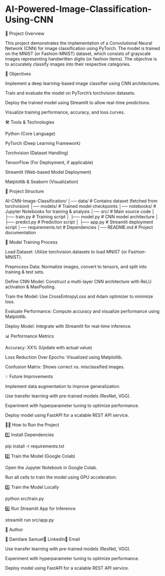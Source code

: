 # AI-Powered-Image-Classification-Using-CNN

📌 Project Overview

This project demonstrates the implementation of a Convolutional Neural Network (CNN) for image classification using PyTorch. The model is trained on the MNIST (or Fashion-MNIST) dataset, which consists of grayscale images representing handwritten digits (or fashion items). The objective is to accurately classify images into their respective categories.

🎯 Objectives

Implement a deep learning-based image classifier using CNN architectures.

Train and evaluate the model on PyTorch’s torchvision datasets.

Deploy the trained model using Streamlit to allow real-time predictions.

Visualize training performance, accuracy, and loss curves.

🛠 Tools & Technologies

Python (Core Language)

PyTorch (Deep Learning Framework)

Torchvision (Dataset Handling)

TensorFlow (For Deployment, if applicable)

Streamlit (Web-based Model Deployment)

Matplotlib & Seaborn (Visualization)

📂 Project Structure

AI-CNN-Image-Classification/
│── data/                  # Contains dataset (fetched from torchvision)
│── models/                # Trained model checkpoints
│── notebooks/             # Jupyter Notebooks for training & analysis
│── src/                   # Main source code
│   ├── train.py           # Training script
│   ├── model.py           # CNN model architecture
│   ├── predict.py         # Prediction script
│   ├── app.py             # Streamlit deployment script
│── requirements.txt       # Dependencies
│── README.md              # Project documentation


🚀 Model Training Process

Load Dataset: Utilize torchvision.datasets to load MNIST (or Fashion-MNIST).

Preprocess Data: Normalize images, convert to tensors, and split into training & test sets.

Define CNN Model: Construct a multi-layer CNN architecture with ReLU activation & MaxPooling.

Train the Model: Use CrossEntropyLoss and Adam optimizer to minimize loss.

Evaluate Performance: Compute accuracy and visualize performance using Matplotlib.

Deploy Model: Integrate with Streamlit for real-time inference.


📊 Performance Metrics

Accuracy: XX% (Update with actual value)

Loss Reduction Over Epochs: Visualized using Matplotlib.

Confusion Matrix: Shows correct vs. misclassified images.


💡 Future Improvements

Implement data augmentation to improve generalization.

Use transfer learning with pre-trained models (ResNet, VGG).

Experiment with hyperparameter tuning to optimize performance.

Deploy model using FastAPI for a scalable REST API service.


👨‍💻 How to Run the Project

1️⃣ Install Dependencies

pip install -r requirements.txt

2️⃣ Train the Model (Google Colab)

Open the Jupyter Notebook in Google Colab.

Run all cells to train the model using GPU acceleration.

3️⃣ Train the Model Locally

python src/train.py

4️⃣ Run Streamlit App for Inference

streamlit run src/app.py


📌 Author

👤 Damilare Samuel🔗 LinkedIn📧 Email

Use transfer learning with pre-trained models (ResNet, VGG).

Experiment with hyperparameter tuning to optimize performance.

Deploy model using FastAPI for a scalable REST API service.
